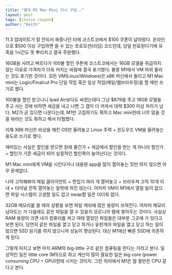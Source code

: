 ```yaml
---
title: "결국 M1 Mac Mini 다시 구입.."
layout: post
tags: [costco coupon]
author: "Keith"
---
```


11.3 업데이트가 잘 안되서 짜증나던 터에 코스트코에서 $100 쿠폰이 날아왔다. 온라인으로 $500 이상 구입하면 쓸 수 있는 프로모션(리딤) 코드인데, 당일 만료된다기에 유혹을 1시간도 못 뿌리치고 결국 주문했다.

16GB을 사려고 벼르다가 100불 할인 쿠폰에 코스트코에서는 16GB 모델을 취급하지 않는 이유로 가격차가 더욱 커지는 바람에 결국 포기했다. 물론 M1에서 VM 따위 돌리는 것도 포기한 것이다. 모든 VM(Linux/Windows)은 x86 머신에서 돌리고 M1 Mac mini는 Logic/Finalcut Pro 단일 작업 혹은 일상 작업(메일/웹브라우징)을 할 때만 쓰기로 했다. 

100불을 할인 받고나니 Ipad Air보다도 싸졌는데다 그냥 $879을 주고 16GB 모델을 주고 사는 것에 비하면 세금을 내고 나면 그 갭이 더 커져서 대략 $300 이상 차이가 났다. M2가 곧 있으면 나온다는데, M1만 고집하기도 뭐하고 Mac mini한테 너무 많을 것을 바라는 것도 뭐하고 해서 타협했다.

이제 X86 머신은 비상용 해킨 OS만 올려놓고 Linux 주력 + 윈도우즈 VM을 올려놓는 용도로 쓰기로 했다. 

재미있는 사실은 할인을 받으면 원래 물건가 + 세금에서 할인을 받는 게 아니라 할인가 + 할인가 기준 세금이 되어 실질적인 할인폭이 늘어난다는 것이다. 

M1 Mac mini에게 VM을 시킨다거나 대용량 app을 많이 열어놓는 짓만 하지 않으면 아무 문제없다. 

나야 고작해봐야 메일 클라이언트 + 편집기 여러 개 열어놓고 + 브라우져 고작 10개 이내 + 터미널 잔뜩 열어놓는 일밖에 하진 않는다. 어차피 VM이 M1에서 열릴 일이 없으면 파일 시스템이 고생할 일도 없고 swap할 일은 더더욱 없다. 

32GB 메모리를 쓸 때의 상황을 보면 파일 캐쉬에 많은 용량이 쓰여진다. 어차피 메모리 남아도는 거 다음에도 같은 파일을 열 수 있을지 모르니까 램에 쌓아두는 것이다. 사실상 RAM 용량이 크면 내가 컴퓨터를 켜고 여태 열었던 파일들은 대부분 그곳에 가 있다고 보면 된다. 당연히 같은 파일을 열고 닫고 하거나 유한개의 파일을 열고 닫고 하는 일이 많으면 SSD 읽기를 하지 않으니까 성능이 향상된다. 대신 M1에선 빠른 SSD에 의존하게 된다. 

그렇게 따지고 보면 마치 ARM의 big-little 구조 같은 컴퓨팅을 한다는 거라고 본다. 일상적인 일은 little core (M1)으로 하고 계산이 많이 팔요한 일은 big core (power consuming CPU + GPU)한테 시키는 것이지. 그런 의미에서 M1은 참 잘만든 CPU 같다고 본다. 